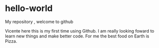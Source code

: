 # hello-world
My repository , welcome to github

Vicente here this is my first time using Github.
I am really looking foward to learn new things and make better code.
For me the best food on Earth is Pizza.
